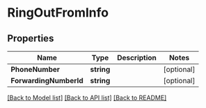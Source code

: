 # RingOutFromInfo

## Properties
Name | Type | Description | Notes
------------ | ------------- | ------------- | -------------
**PhoneNumber** | **string** |  | [optional] 
**ForwardingNumberId** | **string** |  | [optional] 

[[Back to Model list]](../README.md#documentation-for-models) [[Back to API list]](../README.md#documentation-for-api-endpoints) [[Back to README]](../README.md)


